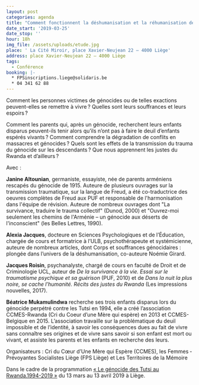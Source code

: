 ```yaml
---
layout: post
categories: agenda
title: "Comment fonctionnent la déshumanisation et la réhumanisation des\_êtres humains"
date_start: '2019-03-25'
date_stop: ''
hour: 18h
img_file: /assets/uploads/etude.jpg
place: ' La Cité Miroir, place Xavier-Neujean 22 – 4000 Liège'
address: place Xavier-Neujean 22 – 4000 Liège
tags:
  - Conférence
booking: |-
  * FPSinscriptions.liege@solidaris.be
  * 04 341 62 88
---
```

Comment les personnes victimes de génocides ou de telles exactions peuvent-elles se remettre à vivre ? Quelles sont leurs souffrances et leurs espoirs ?

Comment les parents qui, après un génocide, recherchent leurs enfants disparus peuvent-ils tenir alors qu’ils n’ont pas à faire le deuil d’enfants espérés vivants ? Comment comprendre la dégradation de conflits en massacres et génocides ? Quels sont les effets de la transmission du trauma du génocide sur les descendants ? Que nous apprennent les justes du Rwanda et d’ailleurs ? 

Avec :

**Janine Altounian**, germaniste, essayiste, née de parents arméniens rescapés du génocide de 1915. Auteure de plusieurs ouvrages sur la transmission traumatique, sur la langue de Freud, a été co-traductrice des oeuvres complètes de Freud aux PUF et responsable de l'harmonisation dans l'équipe de révision. Auteure de nombreux ouvrages dont "La survivance, traduire le trauma collectif" (Dunod, 2000) et "Ouvrez-moi seulement les chemins de l'Arménie – un génocide aux déserts de l'inconscient" (les Belles Lettres, 1990).

**Alexia Jacques**, docteure en Sciences Psychologiques et de l’Éducation, chargée de cours et formatrice à l’ULB, psychothérapeute et systémicienne, auteure de nombreux articles, dont Corps et souffrances génocidaires : plongée dans l’univers de la déshumanisation, co-auteure Noémie Girard.

**Jacques Roisin**, psychanalyste, chargé de cours en faculté de Droit et de Criminologie UCL, auteur de _De la survivance à la vie. Essai sur le traumatisme psychique et sa guérison_ (PUF, 2010) et de _Dans la nuit la plus noire, se cache l’humanité. Récits des justes du Rwanda_ (Les impressions nouvelles, 2017).

**Béatrice Mukamulindwa** recherche ses trois enfants disparus lors du génocide perpétré contre les Tutsi en 1994, elle a créé l’association CCMES-Rwanda (Cri du Coeur d’une Mère qui espère) en 2013 et CCMES-Belgique en 2015. L’association travaille sur la problématique du deuil impossible et de l’identité, à savoir les conséquences dues au fait de vivre sans connaître ses origines et de vivre sans savoir si son enfant est mort ou vivant, et assiste les parents et les enfants en recherche des leurs.

Organisateurs : Cri du Cœur d’Une Mère qui Espère (CCMES), les Femmes ­Prévoyantes Socialistes Liège (FPS Liège) et Les Territoires de la Mémoire

Dans le cadre de la programmation [« Le génocide des Tutsi au Rwanda.1994-2019 »](https://www.territoires-memoire.be/agenda/2019/02/le-genocide-des-tutsi-au-rwanda-1994-2019/) du 13 mars au 13 avril 2019 à Liège.
